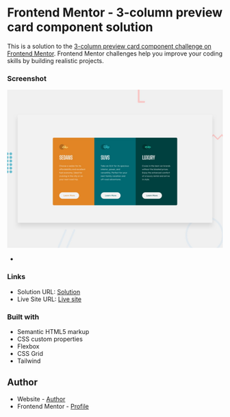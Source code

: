 # Frontend Mentor - 3-column preview card component solution

This is a solution to the [3-column preview card component challenge on Frontend Mentor](https://www.frontendmentor.io/challenges/3column-preview-card-component-pH92eAR2-). Frontend Mentor challenges help you improve your coding skills by building realistic projects.

### Screenshot

![](./design/desktop-preview.jpg)

-

### Links

- Solution URL: [Solution](https://www.frontendmentor.io/solutions/3columnpreviewcardcomponentmain-IjoET-OgER)
- Live Site URL: [Live site](https://yuriy-prok.github.io/3-column-preview-card-component/)

### Built with

- Semantic HTML5 markup
- CSS custom properties
- Flexbox
- CSS Grid
- Tailwind

## Author

- Website - [Author](https://github.com/yuriy-prok)
- Frontend Mentor - [Profile](https://www.frontendmentor.io/profile/yuriyprok)
